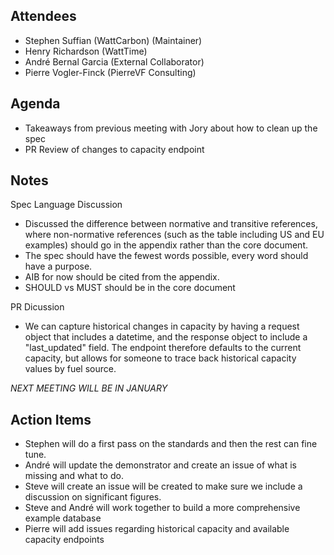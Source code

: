 ## Attendees

-   Stephen Suffian (WattCarbon) (Maintainer)
-   Henry Richardson (WattTime)
-   André Bernal Garcia (External Collaborator)
-   Pierre Vogler-Finck (PierreVF Consulting)

## Agenda
- Takeaways from previous meeting with Jory about how to clean up the spec
- PR Review of changes to capacity endpoint

## Notes
Spec Language Discussion
- Discussed the difference between normative and transitive references, where non-normative references (such as the table including US and EU examples) should go in the appendix rather than the core document. 
- The spec should have the fewest words possible, every word should have a purpose.
- AIB for now should be cited from the appendix.
- SHOULD vs MUST should be in the core document

PR Dicussion

- We can capture historical changes in capacity by having a request object that includes a datetime, and the response object to include a "last_updated" field. The endpoint therefore defaults to the current capacity, but allows for someone to trace back historical capacity values by fuel source.

*NEXT MEETING WILL BE IN JANUARY*
    
## Action Items

- Stephen will do a first pass on the standards and then the rest can fine tune.
- André will update the demonstrator and create an issue of what is missing and what to do.
- Steve will create an issue will be created to make sure we include a discussion on significant figures.
- Steve and André will work together to build a more comprehensive example database
- Pierre will add issues regarding historical capacity and available capacity endpoints
